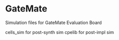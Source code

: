 # GateMate
Simulation files for GateMate Evaluation Board

cells_sim for post-synth sim
cpelib for post-impl sim
